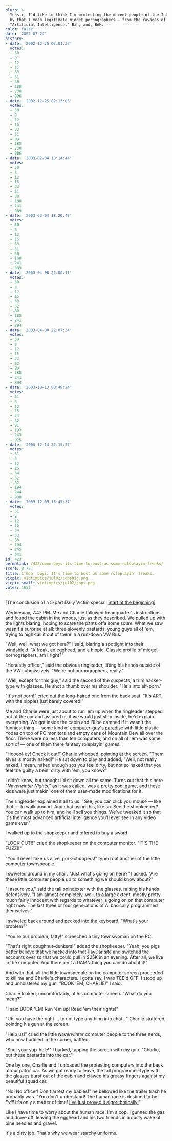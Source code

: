 ```yaml
---
blurb: >
  Yessir, I'd like to think I'm protecting the decent people of the Internet — and
  by that I mean legitimate midget pornographers — from the ravages of the so-called
  "Artificial Intelligence." Bah, and, BAH.
color: false
date: '2002-07-24'
history:
- date: '2002-12-25 02:01:33'
  votes:
  - 50
  - 8
  - 12
  - 15
  - 33
  - 51
  - 80
  - 188
  - 238
  - 886
- date: '2002-12-25 02:13:05'
  votes:
  - 50
  - 8
  - 12
  - 15
  - 33
  - 51
  - 80
  - 188
  - 238
  - 886
- date: '2003-02-04 18:14:44'
  votes:
  - 50
  - 8
  - 12
  - 15
  - 33
  - 51
  - 80
  - 188
  - 241
  - 889
- date: '2003-02-04 18:20:47'
  votes:
  - 50
  - 8
  - 12
  - 15
  - 33
  - 51
  - 80
  - 188
  - 241
  - 889
- date: '2003-04-08 22:00:11'
  votes:
  - 50
  - 8
  - 12
  - 15
  - 33
  - 52
  - 80
  - 188
  - 241
  - 894
- date: '2003-04-08 22:07:34'
  votes:
  - 50
  - 8
  - 12
  - 15
  - 33
  - 52
  - 80
  - 188
  - 241
  - 894
- date: '2003-10-13 00:49:24'
  votes:
  - 51
  - 8
  - 12
  - 15
  - 34
  - 52
  - 81
  - 193
  - 243
  - 925
- date: '2003-12-14 22:15:27'
  votes:
  - 51
  - 8
  - 12
  - 15
  - 34
  - 52
  - 82
  - 194
  - 244
  - 930
- date: '2009-12-09 15:45:37'
  votes:
  - 51
  - 8
  - 12
  - 15
  - 34
  - 53
  - 83
  - 194
  - 245
  - 941
id: 423
permalink: /423/cmon-boys-its-time-to-bust-us-some-roleplayin-freaks/
score: 8.72
title: C'mon, boys. It's time to bust us some roleplayin' freaks.
vicpic: victimpics/jul02/copsbig.png
vicpic_small: victimpics/jul02/cops.png
votes: 1652
---
```


\[The conclusion of a 5-part Daily Victim special! [Start at the
beginning](@/victim/419.md)\]

Wednesday, 7:47 PM. Me and Charlie followed headquarter's instructions
and found the cabin in the woods, just as they described. We pulled up
with the lights blaring, hoping to scare the pants offa some scum. What
we saw wasn't a surprise at all: three slovenly bastards, young guys all
of 'em, trying to high-tail it out of there in a run-down VW Bus.

"Well, well, what we got here?" I said, blaring a spotlight into their
windshield. "A [freak](@/victim/419.md), an
[egghead](@/victim/422.md), and a [hippie](@/victim/421.md).
Classic profile of midget-pornographers, am I right?"

"Honestly officer," said the obvious ringleader, lifting his hands
outside of the VW submissively. "We're not pornographers, really."

"Well, except for this guy," said the second of the suspects, a trim
hacker-type with glasses. He shot a thumb over his shoulder. "He's into
elf-porn."

"It's not porn!" cried out the long-haired one from the back seat. "It's
ART, with the nipples just barely covered!"

Me and Charlie were just about to run 'em up when the ringleader stepped
out of the car and assured us if we would just step inside, he'd explain
everything. We got inside the cabin and I'll be damned if it wasn't the
funniest thing — some kind of [computer-guy's
paradise](@/victim/420.md) with little plastic Yodas on top of PC
monitors and empty cans of Mountain Dew all over the floor. There were
no less than ten computers, and on all of 'em was some sort of — one of
them there fantasy roleplayin' games.

"Hooool-ey! Check it out!" Charlie whooped, pointing at the screen.
"Them elves is mostly naked!" He sat down to play and added, "Well, not
really naked, I mean, naked enough sos you feel dirty, but not so naked
that you feel the guilty a bein' dirty with 'em, you know?"

I didn't know, but thought I'd sit down all the same. Turns out that
this here "*Neverwinter Nights*," as it was called, was a pretty cool
game, and these kids were just makin' one of them user-made
modifications for it.

The ringleader explained it all to us. "See, you can click you mouse —
like that — to walk around. And chat using this, like so. See the
shopkeeper? You can walk up to him, and he'll sell you things. We've
tweaked it so that it's the most advanced artificial intelligence you'll
ever see in any video game ever."

I walked up to the shopkeeper and offered to buy a sword.

"LOOK OUT!!" cried the shopkeeper on the computer monitor. "IT'S THE
FUZZ!!"

"You'll never take us alive, pork-choppers!" typed out another of the
little computer townspeople.

I swiveled around in my chair. "Just what's going on here?" I asked.
"Are these little computer people up to something we should know about?"

"I assure you," said the tall poindexter with the glasses, raising his
hands defensively, "I am almost completely, well, to a large extent,
mostly pretty much fairly innocent with regards to whatever is going on
on that computer right now. The last three or four generations of AI
basically programmed themselves."

I swiveled back around and pecked into the keyboard, "What's your
problem?"

"You're our problem, fatty!" screeched a tiny townswoman on the PC.

"That's right doughnut-dunkers!" added the shopkeeper. "Yeah, you pigs
better believe that we hacked into that PayDar site and switched the
accounts over so that we could pull in $25K in an evening. After all, we
live in the computer. And there ain't a DAMN thing you can do about it!"

And with that, all the little townspeople on the computer screen
proceeded to kill me and Charlie's characters. I gotta say, I was TEE'd
OFF. I stood up and unholstered my gun. "BOOK 'EM, CHARLIE!" I said.

Charlie looked, uncomfortably, at his computer screen. "What do you
mean?"

"I said BOOK 'EM! Run 'em up! Read 'em their rights!"

"Uh, you have the right ... to not type anything into chat..." Charlie
stuttered, pointing his gun at the screen.

"Help us!" cried the little *Neverwinter* computer people to the three
nerds, who now huddled in the corner, baffled.

"Shut your yap-hole!" I barked, tapping the screen with my gun.
"Charlie, put these bastards into the car."

One by one, Charlie and I unloaded the protesting computers into the
back of our patrol car. As we got ready to leave, the tall
programmer-type with the glasses burst out of the cabin and clawed his
greasy fingers against my beautiful squad car.

"No! No officer! Don't arrest my babies!" he bellowed like the trailer
trash he probably was. "You don't understand! The human race is destined
to be *Evil!* It's only a matter of time! [I've just proved it
algorithmically!](@/victim/422.md)"

Like I have time to worry about the human race. I'm a cop. I gunned the
gas and drove off, leaving the egghead and his two friends in a dusty
wake of pine needles and gravel.

It's a dirty job. That's why we wear starchy uniforms.